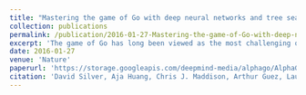 ```yaml
---
title: "Mastering the game of Go with deep neural networks and tree search"
collection: publications
permalink: /publication/2016-01-27-Mastering-the-game-of-Go-with-deep-neural-networks-and-tree-search
excerpt: 'The game of Go has long been viewed as the most challenging of classic games for artificial intelligence owing to its enormous search space and the difficulty of evaluating board positions and moves. Here we introduce a new approach to computer Go that uses ‘value networks’ to evaluate board positions and ‘policy networks’ to select moves. These deep neural networks are trained by a novel combination of supervised learning from human expert games, and reinforcement learning from games of self-play. Without any lookahead search, the neural networks play Go at the level of state-of-the-art Monte Carlo tree search programs that simulate thousands of random games of self-play. We also introduce a new search algorithm that combines Monte Carlo simulation with value and policy networks. Using this search algorithm, our program AlphaGo achieved a 99.8% winning rate against other Go programs, and defeated the human European Go champion by 5 games to 0. This is the first time that a computer program has defeated a human professional player in the full-sized game of Go, a feat previously thought to be at least a decade away.'
date: 2016-01-27
venue: 'Nature'
paperurl: 'https://storage.googleapis.com/deepmind-media/alphago/AlphaGoNaturePaper.pdf'
citation: 'David Silver, Aja Huang, Chris J. Maddison, Arthur Guez, Laurent Sifre, George van den Driessche, Julian Schrittwieser, Ioannis Antonoglou, Veda Panneershelvam, Marc Lanctot, Sander Dieleman, Dominik Grewe, John Nham, Nal Kalchbrenner, Ilya Sutskever, Timothy Lillicrap, Madeleine Leach, Koray Kavukcuoglu, Thore Graepel & Demis Hassabis. (2016). &quot;Mastering the game of Go with deep neural networks and tree search.&quot; <i>Nature</i>. 529, pages 484–489.'
---
```

